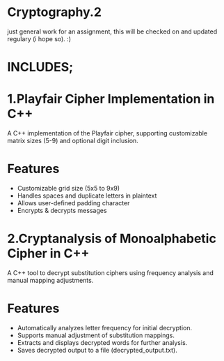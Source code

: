 # Cryptography.2
just general work for an assignment, this will be checked on and updated regulary (i hope so). :)

# INCLUDES;

# 1.Playfair Cipher Implementation in C++
A C++ implementation of the Playfair cipher, supporting customizable matrix sizes (5-9) and optional digit inclusion.

# Features
- Customizable grid size (5x5 to 9x9)
- Handles spaces and duplicate letters in plaintext
- Allows user-defined padding character
- Encrypts & decrypts messages

  

# 2.Cryptanalysis of Monoalphabetic Cipher in C++
A C++ tool to decrypt substitution ciphers using frequency analysis and manual mapping adjustments.

# Features
- Automatically analyzes letter frequency for initial decryption.
- Supports manual adjustment of substitution mappings.
- Extracts and displays decrypted words for further analysis.
- Saves decrypted output to a file (decrypted_output.txt).
